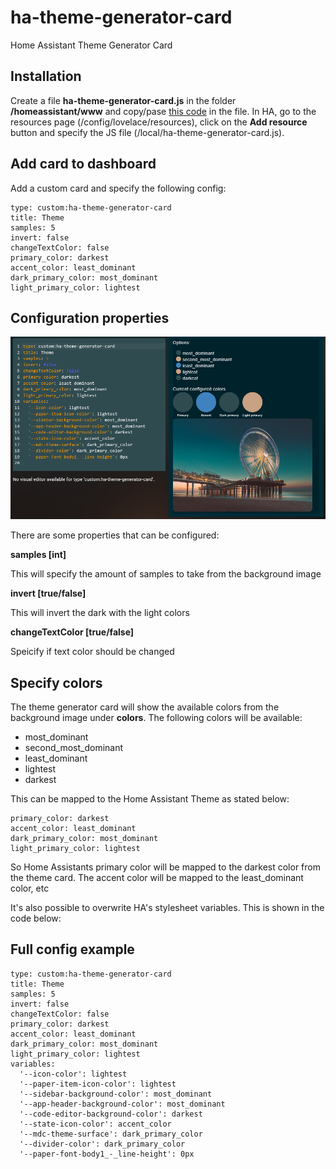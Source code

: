 # ha-theme-generator-card
Home Assistant Theme Generator Card

## Installation
Create a file **ha-theme-generator-card.js** in the folder **/homeassistant/www** and copy/pase [this code](https://github.com/tomroeleveld/ha-theme-generator-card/blob/main/ha-theme-generator-card.js) in the file.
In HA, go to the resources page (/config/lovelace/resources), click on the **Add resource** button and specify the JS file (/local/ha-theme-generator-card.js).
## Add card to dashboard
Add a custom card and specify the following config:

```
type: custom:ha-theme-generator-card
title: Theme
samples: 5
invert: false
changeTextColor: false
primary_color: darkest
accent_color: least_dominant
dark_primary_color: most_dominant
light_primary_color: lightest
```

## Configuration properties
![Theme generator config panel](theme-card-config.png)

There are some properties that can be configured:

**samples [int]**

This will specify the amount of samples to take from the background image

**invert [true/false]**

This will invert the dark with the light colors

**changeTextColor [true/false]**

Speicify if text color should be changed

## Specify colors
The theme generator card will show the available colors from the background image under **colors**.
The following colors will be available:
* most_dominant
* second_most_dominant
* least_dominant
* lightest
* darkest

This can be mapped to the Home Assistant Theme as stated below:

```
primary_color: darkest
accent_color: least_dominant
dark_primary_color: most_dominant
light_primary_color: lightest
```

So Home Assistants primary color will be mapped to the darkest color from the theme card. The accent color will be mapped to the least_dominant color, etc

It's also possible to overwrite HA's stylesheet variables. This is shown in the code below:

## Full config example

```
type: custom:ha-theme-generator-card
title: Theme
samples: 5
invert: false
changeTextColor: false
primary_color: darkest
accent_color: least_dominant
dark_primary_color: most_dominant
light_primary_color: lightest
variables:
  '--icon-color': lightest
  '--paper-item-icon-color': lightest
  '--sidebar-background-color': most_dominant
  '--app-header-background-color': most_dominant
  '--code-editor-background-color': darkest
  '--state-icon-color': accent_color
  '--mdc-theme-surface': dark_primary_color
  '--divider-color': dark_primary_color
  '--paper-font-body1_-_line-height': 0px

```
